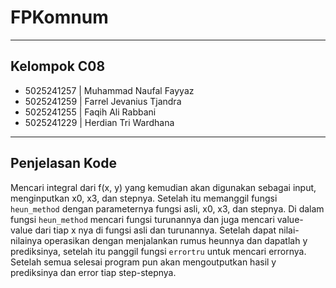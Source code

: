 # FPKomnum
---
## Kelompok C08
* 5025241257 | Muhammad Naufal Fayyaz
* 5025241259 | Farrel Jevanius Tjandra
* 5025241255 | Faqih Ali Rabbani
* 5025241229 | Herdian Tri Wardhana
---
## Penjelasan Kode
Mencari integral dari f(x, y) yang kemudian akan digunakan sebagai input, menginputkan x0, x3, dan stepnya. Setelah itu memanggil fungsi `heun_method` dengan parameternya fungsi asli, x0, x3, dan stepnya. Di dalam fungsi `heun_method` mencari fungsi turunannya dan juga mencari value-value dari tiap x nya di fungsi asli dan turunannya. Setelah dapat nilai-nilainya operasikan dengan menjalankan rumus heunnya dan dapatlah y prediksinya, setelah itu panggil fungsi `errortru` untuk mencari errornya. Setelah semua selesai program pun akan mengoutputkan hasil y prediksinya dan error tiap step-stepnya.
